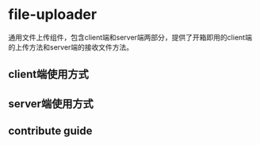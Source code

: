 # file-uploader
通用文件上传组件，包含client端和server端两部分，提供了开箱即用的client端的上传方法和server端的接收文件方法。

## client端使用方式

## server端使用方式

## contribute guide